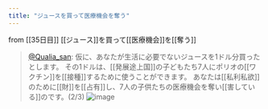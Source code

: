 ```yaml
---
title: "ジュースを買って医療機会を奪う"
---
```


from [[35日目]]
[[ジュース]]を買って[[医療機会]]を[[奪う]]
> [@Qualia_san](https://twitter.com/Qualia_san/status/1597972602030788611?s=20&t=ebHDBcxvLPkQ1oq9lsAxRw): 仮に、あなたが生活に必要でないジュースを1ドル分買ったとします。
> その1ドルは、[[発展途上国]]の子どもたち7人にポリオの[[ワクチン]]を[[接種]]するために使うことができます。
> あなたは[[私利私欲]]のために[[財]]を[[占有]]し、7人の子供たちの医療機会を奪い[[害している]]のです。(2/3)
> ![image](https://pbs.twimg.com/media/Fi0jRFvaEAAsRtx.png)
